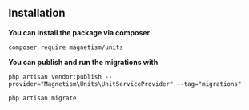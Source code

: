 
## Installation
**You can install the package via composer**

`composer require magnetism/units`

**You can publish and run the migrations with**

`php artisan vendor:publish --provider="Magnetism\Units\UnitServiceProvider" --tag="migrations"`

`php artisan migrate`